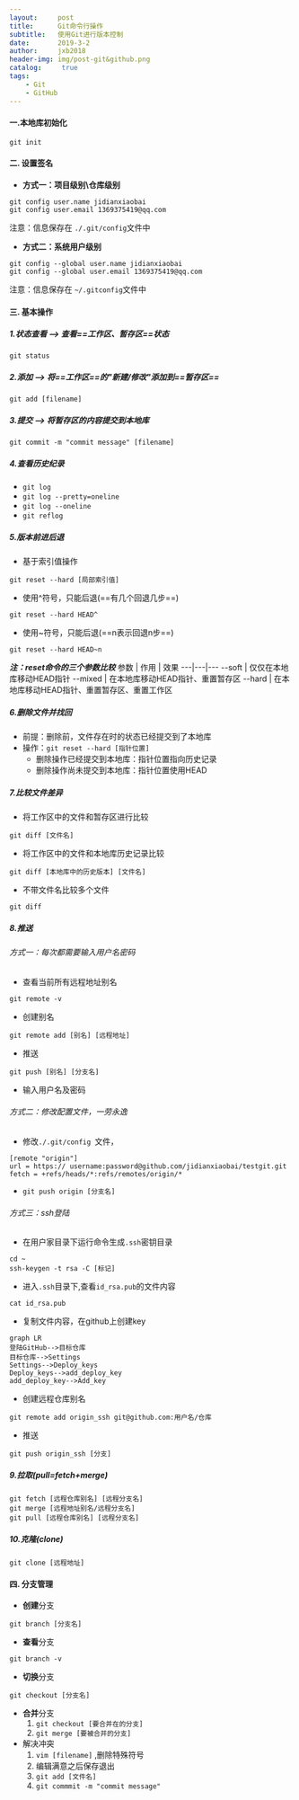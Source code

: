 ```yaml
---
layout:     post
title:      Git命令行操作
subtitle:   使用Git进行版本控制
date:       2019-3-2
author:     jxb2018
header-img: img/post-git&github.png
catalog: 	 true
tags:
    - Git
    - GitHub
---
```


#### 一.本地库初始化

```
git init
```
#### 二. 设置签名
- **方式一：项目级别\仓库级别**

```
git config user.name jidianxiaobai
git config user.email 1369375419@qq.com
```
注意：信息保存在 ```./.git/config```文件中

- **方式二：系统用户级别**

```
git config --global user.name jidianxiaobai
git config --global user.email 1369375419@qq.com
```
注意：信息保存在 ```~/.gitconfig```文件中

#### 三. 基本操作
##### 1.状态查看 --> 查看==工作区、暂存区==状态 
```
git status
```
##### 2.添加 --> 将==工作区==的"新建/修改"添加到==暂存区==
```
git add [filename]
```
##### 3.提交 --> 将暂存区的内容提交到本地库
```
git commit -m "commit message" [filename]
```
##### 4.查看历史纪录
-  ```git log```
-  ```git log --pretty=oneline```
-  ```git log --oneline```
-  ```git reflog```
##### 5.版本前进后退
- 基于索引值操作
```
git reset --hard [局部索引值]
```
- 使用^符号，只能后退(==有几个回退几步==)
```
git reset --hard HEAD^
```
- 使用~符号，只能后退(==n表示回退n步==)
```
git reset --hard HEAD~n
```
***注：reset命令的三个参数比较***
参数 | 作用 | 效果
---|---|---
--soft | 仅仅在本地库移动HEAD指针
--mixed | 在本地库移动HEAD指针、重置暂存区
--hard | 在本地库移动HEAD指针、重置暂存区、重置工作区
##### 6.删除文件并找回
- 前提：删除前，文件存在时的状态已经提交到了本地库
- 操作：``` git reset --hard [指针位置] ```
  - 删除操作已经提交到本地库：指针位置指向历史记录
  - 删除操作尚未提交到本地库：指针位置使用HEAD
##### 7.比较文件差异
- 将工作区中的文件和暂存区进行比较
```
git diff [文件名] 
```
- 将工作区中的文件和本地库历史记录比较
```
git diff [本地库中的历史版本] [文件名]
```
- 不带文件名比较多个文件
``` 
git diff 
```
##### 8.推送 
###### 方式一：每次都需要输入用户名密码
- 查看当前所有远程地址别名 
``` 
git remote -v 
``` 
- 创建别名
```
git remote add [别名] [远程地址]
```
- 推送
```
git push [别名] [分支名]
```
- 输入用户名及密码
###### 方式二：修改配置文件，一劳永逸
- 修改```./.git/config ```文件，
```
[remote "origin"]
url = https:// username:password@github.com/jidianxiaobai/testgit.git
fetch = +refs/heads/*:refs/remotes/origin/*
```
- ``` git push origin [分支名] ```
###### 方式三：ssh登陆
- 在用户家目录下运行命令生成``` .ssh ```密钥目录
```
cd ~
ssh-keygen -t rsa -C [标记]
```
- 进入``` .ssh ```目录下,查看``` id_rsa.pub ```的文件内容
```
cat id_rsa.pub
```
- 复制文件内容，在github上创建key
```
graph LR
登陆GitHub-->目标仓库
目标仓库-->Settings
Settings-->Deploy_keys
Deploy_keys-->add_deploy_key
add_deploy_key-->Add_key
```
- 创建远程仓库别名
```
git remote add origin_ssh git@github.com:用户名/仓库
```
- 推送
```
git push origin_ssh [分支]
```
##### 9.拉取(pull=fetch+merge)
```
git fetch [远程仓库别名] [远程分支名]
git merge [远程地址别名/远程分支名]
git pull [远程仓库别名] [远程分支名]
```
##### 10.克隆(clone)
```
git clone [远程地址]
```
#### 四. 分支管理
- **创建**分支
```
git branch [分支名]
```
- **查看**分支
```
git branch -v
```
- **切换**分支
```
git checkout [分支名]
```
- **合并**分支
  1. ``` git checkout [要合并在的分支] ```
  2. ``` git merge [要被合并的分支] ```
- 解决冲突
  1. ``` vim [filename] ``` ,删除特殊符号
  2. 编辑满意之后保存退出
  3. ``` git add [文件名] ```
  4. ``` git commmit -m "commit message" ```
 











